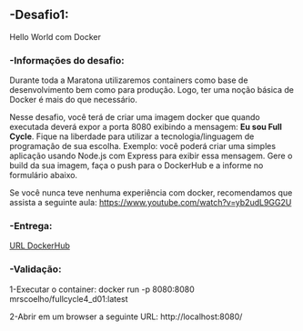 ## -Desafio1:

Hello World com Docker

### -Informações do desafio:

Durante toda a Maratona utilizaremos containers como base de desenvolvimento bem como para produção. Logo, ter uma noção básica de Docker é mais do que necessário.

Nesse desafio, você terá de criar uma imagem docker que quando executada deverá expor a porta 8080 exibindo a mensagem: **Eu sou Full Cycle**.
Fique na liberdade para utilizar a tecnologia/linguagem de programação de sua escolha. Exemplo: você poderá criar uma simples aplicação usando Node.js com Express para exibir essa mensagem.
Gere o build da sua imagem, faça o push para o DockerHub e a informe no formulário abaixo.

Se você nunca teve nenhuma experiência com docker, recomendamos que assista a seguinte aula: https://www.youtube.com/watch?v=yb2udL9GG2U


### -Entrega:

[URL DockerHub](https://hub.docker.com/r/mrscoelho/fullcycle4_d01)


### -Validação:

1-Executar o container:
docker run -p 8080:8080 mrscoelho/fullcycle4_d01:latest

2-Abrir em um browser a seguinte URL:
http://localhost:8080/
